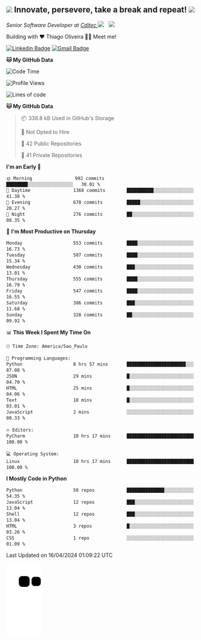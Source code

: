 <h2><img src="https://emojis.slackmojis.com/emojis/images/1531849430/4246/blob-sunglasses.gif?1531849430" width="30"/> Innovate, persevere, take a break and repeat! <img src="https://media.giphy.com/media/12oufCB0MyZ1Go/giphy.gif" width="50"></h2>
<img align='right' src="https://media.giphy.com/media/M9gbBd9nbDrOTu1Mqx/giphy.gif" width="230">
<p><em>Senior Software Developer at <a href="https://www.cditec.com.br/">Cditec
</a><img src="https://media.giphy.com/media/WUlplcMpOCEmTGBtBW/giphy.gif" width="30"> 
</em></p>



Building with ❤️ Thiago Oliveira 👋🏽 Meet me!

[![Linkedin Badge](https://img.shields.io/badge/-Thiago-blue?style=flat-square&logo=Linkedin&logoColor=white&link=https://www.linkedin.com/in/tgmarinho/)](https://www.linkedin.com/in/thiagoceconelo/) 
[![Gmail Badge](https://img.shields.io/badge/-thiceconelo@gmail.com-c14438?style=flat-square&logo=Gmail&logoColor=white&link=mailto:thiceconelo@gmail.com)](mailto:thiceconelo@gmail.com)

</em></p>

<!-- <span style="height ">
![Anurag's GitHub stats](https://github-readme-stats.vercel.app/api?username=arthurspk&show_icons=true&theme=tokyonight)
</span> -->

**🐱 My GitHub Data** 
<!--START_SECTION:waka-->
![Code Time](http://img.shields.io/badge/Code%20Time-1%2C299%20hrs%2018%20mins-blue)

![Profile Views](http://img.shields.io/badge/Profile%20Views-0-blue)

![Lines of code](https://img.shields.io/badge/From%20Hello%20World%20I%27ve%20Written-4.7%20million%20lines%20of%20code-blue)

**🐱 My GitHub Data** 

> 📦 338.8 kB Used in GitHub's Storage 
 > 
> 🚫 Not Opted to Hire
 > 
> 📜 42 Public Repositories 
 > 
> 🔑 41 Private Repositories 
 > 
**I'm an Early 🐤** 

```text
🌞 Morning                992 commits         ████████░░░░░░░░░░░░░░░░░   30.01 % 
🌆 Daytime                1368 commits        ██████████░░░░░░░░░░░░░░░   41.38 % 
🌃 Evening                670 commits         █████░░░░░░░░░░░░░░░░░░░░   20.27 % 
🌙 Night                  276 commits         ██░░░░░░░░░░░░░░░░░░░░░░░   08.35 % 
```
📅 **I'm Most Productive on Thursday** 

```text
Monday                   553 commits         ████░░░░░░░░░░░░░░░░░░░░░   16.73 % 
Tuesday                  507 commits         ████░░░░░░░░░░░░░░░░░░░░░   15.34 % 
Wednesday                430 commits         ███░░░░░░░░░░░░░░░░░░░░░░   13.01 % 
Thursday                 555 commits         ████░░░░░░░░░░░░░░░░░░░░░   16.79 % 
Friday                   547 commits         ████░░░░░░░░░░░░░░░░░░░░░   16.55 % 
Saturday                 386 commits         ███░░░░░░░░░░░░░░░░░░░░░░   11.68 % 
Sunday                   328 commits         ██░░░░░░░░░░░░░░░░░░░░░░░   09.92 % 
```


📊 **This Week I Spent My Time On** 

```text
🕑︎ Time Zone: America/Sao_Paulo

💬 Programming Languages: 
Python                   8 hrs 57 mins       ██████████████████████░░░   87.08 % 
JSON                     29 mins             █░░░░░░░░░░░░░░░░░░░░░░░░   04.70 % 
HTML                     25 mins             █░░░░░░░░░░░░░░░░░░░░░░░░   04.06 % 
Text                     18 mins             █░░░░░░░░░░░░░░░░░░░░░░░░   03.01 % 
JavaScript               2 mins              ░░░░░░░░░░░░░░░░░░░░░░░░░   00.33 % 

🔥 Editors: 
PyCharm                  10 hrs 17 mins      █████████████████████████   100.00 % 

💻 Operating System: 
Linux                    10 hrs 17 mins      █████████████████████████   100.00 % 
```

**I Mostly Code in Python** 

```text
Python                   50 repos            ██████████████░░░░░░░░░░░   54.35 % 
JavaScript               12 repos            ███░░░░░░░░░░░░░░░░░░░░░░   13.04 % 
Shell                    12 repos            ███░░░░░░░░░░░░░░░░░░░░░░   13.04 % 
HTML                     3 repos             █░░░░░░░░░░░░░░░░░░░░░░░░   03.26 % 
CSS                      1 repo              ░░░░░░░░░░░░░░░░░░░░░░░░░   01.09 % 
```




 Last Updated on 16/04/2024 01:09:22 UTC
<!--END_SECTION:waka-->

![Snake animation](https://github.com/rafaballerini/rafaballerini/blob/output/github-contribution-grid-snake.svg)


<!---
ceconelo/ceconelo is a ✨ special ✨ repository because its `README.md` (this file) appears on your GitHub profile.
You can click the Preview link to take a look at your changes.
--->
